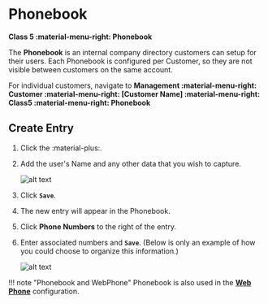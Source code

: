 # Phonebook
**Class 5 :material-menu-right: Phonebook**

The **Phonebook** is an internal company directory customers can setup for their users. Each Phonebook is configured per Customer, so they are not visible between customers on the same account. 

For individual customers, navigate to **Management :material-menu-right: Customer :material-menu-right: [Customer Name] :material-menu-right: Class5 :material-menu-right: Phonebook**

## Create Entry

1. Click the :material-plus:.
2. Add the user's Name and any other data that you wish to capture. 

    ![alt text][phonebook0]
    
4. Click **`Save`**.
5. The new entry will appear in the Phonebook. 
6. Click **Phone Numbers** to the right of the entry.
7. Enter associated numbers and **`Save`**. (Below is only an example of how you could choose to organize this information.)

    ![alt text][phonebook]

!!! note "Phonebook and WebPhone"
    Phonebook is also used in the [**Web Phone**](https://docs.connexcs.com/setup/integrations/webphone/) configuration. 

[phonebook0]: /class5/img/phonebook0.png "Phonebook Entry"
[phonebook]: /class5/img/phonebook.png "Phonebook Add Numbers"
